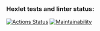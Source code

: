 ### Hexlet tests and linter status:
[![Actions Status](https://github.com/WitsonBair/frontend-project-11/workflows/hexlet-check/badge.svg)](https://github.com/WitsonBair/frontend-project-11/actions)
[![Maintainability](https://api.codeclimate.com/v1/badges/a4aaad7222289d37c007/maintainability)](https://codeclimate.com/github/WitsonBair/frontend-project-11/maintainability)
